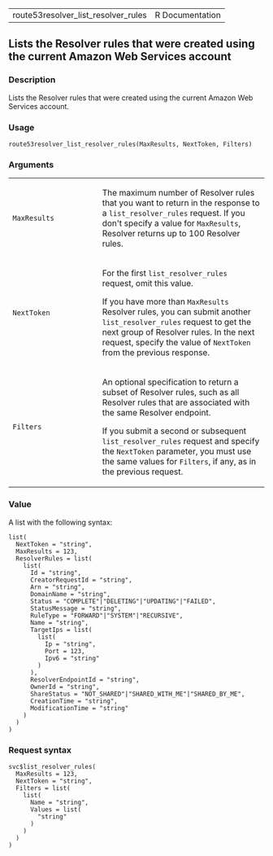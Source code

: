 <table style="width: 100%;">
<tbody>
<tr class="odd">
<td>route53resolver_list_resolver_rules</td>
<td style="text-align: right;">R Documentation</td>
</tr>
</tbody>
</table>

## Lists the Resolver rules that were created using the current Amazon Web Services account

### Description

Lists the Resolver rules that were created using the current Amazon Web
Services account.

### Usage

    route53resolver_list_resolver_rules(MaxResults, NextToken, Filters)

### Arguments

<table>
<colgroup>
<col style="width: 35%" />
<col style="width: 65%" />
</colgroup>
<tbody>
<tr class="odd">
<td><code
id="route53resolver_list_resolver_rules_:_MaxResults">MaxResults</code></td>
<td><p>The maximum number of Resolver rules that you want to return in
the response to a <code>list_resolver_rules</code> request. If you don't
specify a value for <code>MaxResults</code>, Resolver returns up to 100
Resolver rules.</p></td>
</tr>
<tr class="even">
<td><code
id="route53resolver_list_resolver_rules_:_NextToken">NextToken</code></td>
<td><p>For the first <code>list_resolver_rules</code> request, omit this
value.</p>
<p>If you have more than <code>MaxResults</code> Resolver rules, you can
submit another <code>list_resolver_rules</code> request to get the next
group of Resolver rules. In the next request, specify the value of
<code>NextToken</code> from the previous response.</p></td>
</tr>
<tr class="odd">
<td><code
id="route53resolver_list_resolver_rules_:_Filters">Filters</code></td>
<td><p>An optional specification to return a subset of Resolver rules,
such as all Resolver rules that are associated with the same Resolver
endpoint.</p>
<p>If you submit a second or subsequent <code>list_resolver_rules</code>
request and specify the <code>NextToken</code> parameter, you must use
the same values for <code>Filters</code>, if any, as in the previous
request.</p></td>
</tr>
</tbody>
</table>

### Value

A list with the following syntax:

    list(
      NextToken = "string",
      MaxResults = 123,
      ResolverRules = list(
        list(
          Id = "string",
          CreatorRequestId = "string",
          Arn = "string",
          DomainName = "string",
          Status = "COMPLETE"|"DELETING"|"UPDATING"|"FAILED",
          StatusMessage = "string",
          RuleType = "FORWARD"|"SYSTEM"|"RECURSIVE",
          Name = "string",
          TargetIps = list(
            list(
              Ip = "string",
              Port = 123,
              Ipv6 = "string"
            )
          ),
          ResolverEndpointId = "string",
          OwnerId = "string",
          ShareStatus = "NOT_SHARED"|"SHARED_WITH_ME"|"SHARED_BY_ME",
          CreationTime = "string",
          ModificationTime = "string"
        )
      )
    )

### Request syntax

    svc$list_resolver_rules(
      MaxResults = 123,
      NextToken = "string",
      Filters = list(
        list(
          Name = "string",
          Values = list(
            "string"
          )
        )
      )
    )
